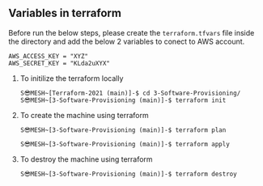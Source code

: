 ## Variables in terraform 

Before run the below steps, please create the `terraform.tfvars` file inside the directory and add the below 2 variables to conect to AWS account.
```
AWS_ACCESS_KEY = "XYZ"
AWS_SECRET_KEY = "KLda2uXYX"
```

1. To initilize the terraform locally
    ```
    S😎MESH~[Terraform-2021 (main)]-$ cd 3-Software-Provisioning/
    S😎MESH~[3-Software-Provisioning (main)]-$ terraform init
    ```

2. To create the machine using terraform
    ```
    S😎MESH~[3-Software-Provisioning (main)]-$ terraform plan

    S😎MESH~[3-Software-Provisioning (main)]-$ terraform apply
    ```

3. To destroy the machine using terraform
    ```
    S😎MESH~[3-Software-Provisioning (main)]-$ terraform destroy
    ```
